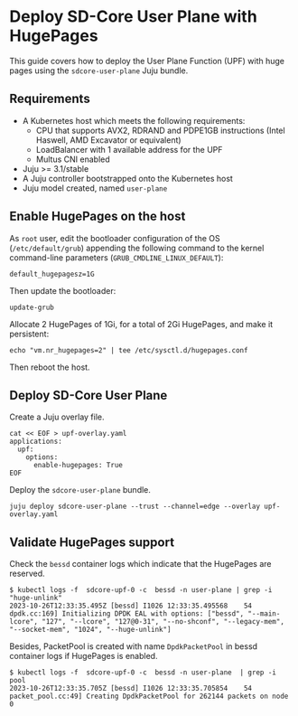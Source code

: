 # Deploy SD-Core User Plane with HugePages

This guide covers how to deploy the User Plane Function (UPF) with huge pages using 
the `sdcore-user-plane` Juju bundle.

## Requirements

- A Kubernetes host which meets the following requirements: 
  - CPU that supports AVX2, RDRAND and PDPE1GB instructions (Intel Haswell, AMD Excavator or equivalent)
  - LoadBalancer with 1 available address for the UPF
  - Multus CNI enabled
- Juju >= 3.1/stable
- A Juju controller bootstrapped onto the Kubernetes host
- Juju model created, named `user-plane`

## Enable HugePages on the host
As `root` user, edit the bootloader configuration of the OS (`/etc/default/grub`) appending the following command to the
kernel command-line parameters (`GRUB_CMDLINE_LINUX_DEFAULT`):
```console
default_hugepagesz=1G
```
Then update the bootloader:
```shell
update-grub
```

Allocate 2 HugePages of 1Gi, for a total of 2Gi HugePages, and make it persistent:
```shell
echo "vm.nr_hugepages=2" | tee /etc/sysctl.d/hugepages.conf
```
Then reboot the host.

## Deploy SD-Core User Plane

Create a Juju overlay file.

```console
cat << EOF > upf-overlay.yaml
applications:
  upf:
    options:
      enable-hugepages: True
EOF
```

Deploy the `sdcore-user-plane` bundle.

```console
juju deploy sdcore-user-plane --trust --channel=edge --overlay upf-overlay.yaml
```

## Validate HugePages support

Check the `bessd` container logs which indicate that the HugePages are reserved.

```console
$ kubectl logs -f  sdcore-upf-0 -c  bessd -n user-plane | grep -i "huge-unlink"
2023-10-26T12:33:35.495Z [bessd] I1026 12:33:35.495568    54 dpdk.cc:169] Initializing DPDK EAL with options: ["bessd", "--main-lcore", "127", "--lcore", "127@0-31", "--no-shconf", "--legacy-mem", "--socket-mem", "1024", "--huge-unlink"]
```

Besides, PacketPool is created with name `DpdkPacketPool` in bessd container logs if HugePages is enabled.

```console
$ kubectl logs -f  sdcore-upf-0 -c  bessd -n user-plane  | grep -i pool
2023-10-26T12:33:35.705Z [bessd] I1026 12:33:35.705854    54 packet_pool.cc:49] Creating DpdkPacketPool for 262144 packets on node 0
```